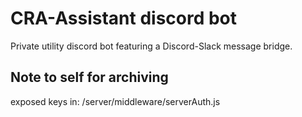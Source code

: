 # CRA-Assistant discord bot

Private utility discord bot featuring a Discord-Slack message bridge.

## Note to self for archiving

exposed keys in: /server/middleware/serverAuth.js

